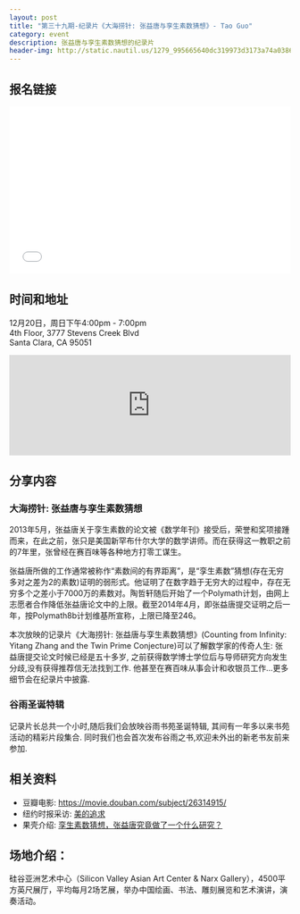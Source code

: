 ```yaml
---
layout: post
title: "第三十九期-纪录片《大海捞针: 张益唐与孪生素数猜想》- Tao Guo"
category: event
description: 张益唐与孪生素数猜想的纪录片
header-img: http://static.nautil.us/1279_995665640dc319973d3173a74a03860c.png
---
```


## 报名链接

<div style="width:100%; text-align:left;" ><iframe  src="//eventbrite.com/tickets-external?eid=20132059532&ref=etckt" frameborder="0" height="300" width="100%" vspace="0" hspace="0" marginheight="5" marginwidth="5" scrolling="auto" allowtransparency="true"></iframe></div>

## 时间和地址

12月20日，周日下午4:00pm - 7:00pm  
4th Floor, 3777 Stevens Creek Blvd  
Santa Clara, CA 95051

<iframe width="100%" height="180" frameborder="0" style="border:0"
src="https://www.google.com/maps/embed/v1/place?q=3777%20Stevens%20Creek%20Blvd%20Santa%20Clara%2C%20CA%2095054&key=AIzaSyBU8Fpde0IWAvSPYuvrpcjOHm_8scuCusk" allowfullscreen></iframe>

## 分享内容

### 大海捞针: 张益唐与孪生素数猜想

2013年5月，张益唐关于孪生素数的论文被《数学年刊》接受后，荣誉和奖项接踵而来，在此之前，张只是美国新罕布什尔大学的数学讲师。而在获得这一教职之前的7年里，张曾经在赛百味等各种地方打零工谋生。

张益唐所做的工作通常被称作“素数间的有界距离”，是“孪生素数”猜想(存在无穷多对之差为2的素数)证明的弱形式。他证明了在数字趋于无穷大的过程中，存在无穷多个之差小于7000万的素数对。陶哲轩随后开始了一个Polymath计划，由网上志愿者合作降低张益唐论文中的上限。截至2014年4月，即张益唐提交证明之后一年，按Polymath8b计划维基所宣称，上限已降至246。

本次放映的记录片《大海捞针: 张益唐与孪生素数猜想》(Counting from Infinity: Yitang Zhang and the Twin Prime Conjecture)可以了解数学家的传奇人生: 张益唐提交论文时候已经是五十多岁, 之前获得数学博士学位后与导师研究方向发生分歧,没有获得推荐信无法找到工作. 他甚至在赛百味从事会计和收银员工作...更多细节会在纪录片中披露.

### 谷雨圣诞特辑

记录片长总共一个小时,随后我们会放映谷雨书苑圣诞特辑, 其间有一年多以来书苑活动的精彩片段集合. 同时我们也会首次发布谷雨之书,欢迎未外出的新老书友前来参加.


## 相关资料

- 豆瓣电影: <https://movie.douban.com/subject/26314915/>
- 纽约时报采访: [美的追求](http://select.yeeyan.org/view/235677/444030)
- 果壳介绍: [孪生素数猜想，张益唐究竟做了一个什么研究？](http://www.guokr.com/article/437023/)

## 场地介绍：

硅谷亚洲艺术中心（Silicon Valley Asian Art Center & Narx Gallery），4500平方英尺展厅，平均每月2场艺展，举办中国绘画、书法、雕刻展览和艺术演讲，演奏活动。


